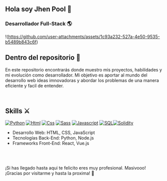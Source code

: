 ## Hola soy Jhen Pool 👋
### Desarrollador Full-Stack 🌎



!(https://github.com/user-attachments/assets/1c93a232-527a-4e50-9535-b5489b843c6f)




## Dentro del repositorio 📁

En este repositorio encontrarás donde muestro mis proyectos, habilidades y mi evolución como desarrollador. Mi objetivo es aportar al mundo del desarrollo web ideas imnovadoras y abordar los problemas de una manera eficiente y facil de entender.

<br>

## Skills ⚔️

[![Python](https://img.shields.io/badge/Python-yellow?style=for-the-badge&logo=python&logoColor=white&labelColor=101010)]() [![Html](https://img.shields.io/badge/HTML-white?style=for-the-badge&logo=html5&logoColor=white&labelColor=black&color=%23E34F26)]() [![Css](https://img.shields.io/badge/css-white?style=for-the-badge&logo=css3&logoColor=white&labelColor=black&color=blue)]() [![Sass](https://img.shields.io/badge/SASS-black?style=for-the-badge&logo=Sass&logoColor=white&labelColor=black&color=%23CC6699)]() [![Javascript](https://img.shields.io/badge/javascript-white?style=for-the-badge&logo=javascript&logoColor=white&labelColor=black&color=%23F7DF1E)]() [![SQL](https://img.shields.io/badge/my%20sql-white?style=for-the-badge&logo=mysql&logoColor=white&labelColor=black&color=%234479A1)]()[![Solidity](https://img.shields.io/badge/Solidity-white?style=for-the-badge&logo=solidity&logoColor=white&labelColor=black&color=%23363636)]()
- Desarrollo Web: HTML, CSS, JavaScript
- Tecnologías Back-End: Python, Node.js
- Frameworks Front-End: React, Vue.js

<br>


<br>

¡Si has llegado hasta aqui te felicito eres  muy profesional. Masivooo! ¡Gracias por visitarme y hasta la proxima! 👋
<!--
**jhenpool/jhenpool** is a ✨ _special_ ✨ repository because its `README.md` (this file) appears on your GitHub profile.

Here are some ideas to get you started:

- 🔭 I’m currently working on ...
- 🌱 I’m currently learning ...
- 👯 I’m looking to collaborate on ...
- 🤔 I’m looking for help with ...
- 💬 Ask me about ...
- 📫 How to reach me: ...
- 😄 Pronouns: ...
- ⚡ Fun fact: ...
-->
